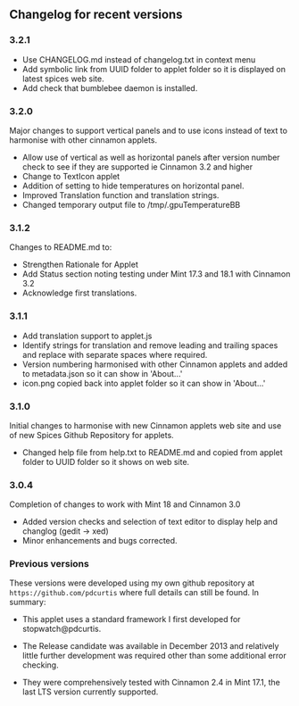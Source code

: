 ## Changelog for recent versions

### 3.2.1

 * Use CHANGELOG.md instead of changelog.txt in context menu
 * Add symbolic link from UUID folder to applet folder so it is displayed on latest spices web site.
 * Add check that bumblebee daemon is installed.

### 3.2.0

Major changes to support vertical panels and to use icons instead of text to harmonise with other cinnamon applets.

 * Allow use of vertical as well as horizontal panels after version number check to see if they are supported ie Cinnamon 3.2 and higher
 * Change to TextIcon applet
 * Addition of setting to hide temperatures on horizontal panel.
 * Improved Translation function and translation strings.
 * Changed temporary output file to /tmp/.gpuTemperatureBB

### 3.1.2

Changes to README.md to:

 * Strengthen Rationale for Applet
 * Add Status section noting testing under Mint 17.3 and 18.1 with Cinnamon 3.2
 * Acknowledge first translations.

### 3.1.1

 * Add translation support to applet.js
 * Identify strings for translation and remove leading and trailing spaces and replace with separate spaces where required.
 * Version numbering harmonised with other Cinnamon applets and added to metadata.json so it can show in 'About...'
 * icon.png copied back into applet folder so it can show in 'About...'

### 3.1.0

Initial changes to harmonise with new Cinnamon applets web site and use of new Spices Github Repository for applets.

* Changed help file from help.txt to README.md and copied from applet folder to UUID folder so it shows on web site.

### 3.0.4

Completion of changes to work with Mint 18 and Cinnamon 3.0

 * Added version checks and selection of text editor to display help and changlog  (gedit -> xed)
* Minor enhancements and bugs corrected.

### Previous versions


These versions were developed using my own github repository at ```https://github.com/pdcurtis``` where full details can still be found. In summary:

 * This applet uses a standard framework I first developed for stopwatch@pdcurtis.

 * The Release candidate was available in December 2013 and relatively little further development was required other than some additional error checking.

 * They were comprehensively tested with Cinnamon 2.4 in Mint 17.1, the last LTS version currently supported.

